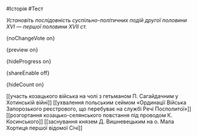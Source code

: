 #Історія #Тест

*Установіть послідовність суспільно-політичних подій другої половини XVI — першої половини XVII ст.*

{noChangeVote on}

{preview on}

{hideProgress on}

{shareEnable off}

{hideCount on}

[[участь козацького війська на чолі з гетьманом П. Сагайдачним у Хотинській війні]]
[[ухвалення польським сеймом «Ординації Війська Запорозького реєстрового, що перебуває на службі Речі Посполитої»]]
[[розгортання козацько-селянського повстання під проводом К. Косинського]]
[[заснування князем Д. Вишневецьким на о. Мала Хортиця першої відомої Січі]]
